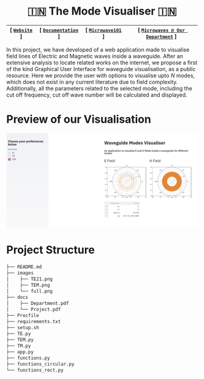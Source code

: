 <div align="center">

# :india:  The Mode Visualiser :india: 


| **[ [```Website```](<http://wg-visualiser.herokuapp.com/>) ]** | **[ [```Documentation```](<docs/Project.pdf>) ]** | **[ [```Microwave101```](<https://www.microwaves101.com/encyclopedias/national-institute-of-technology-trichy>) ]** | **[ [```Microwaves @ Our Department```](<docs/Department.pdf>) ]** |
|:-------------------:|:-------------------:|:-------------------:|:-------------------:|

</div>

In this project, we have developed of a web application made to visualise field lines of Electric and Magnetic waves inside a waveguide. After an extensive analysis to locate related works on the internet, we propose a first of the kind Graphical User Interface for waveguide visualisation, as a public resource. Here we provide the user with options to visualise upto *N* modes, which does not exist in any current literature due to field complexity. Additionally, all the parameters related to the selected mode, including the cut off frequency, cut off wave number will be calculated and displayed. 



# Preview of our Visualisation

<img src="images/TEM.png">


# Project Structure

```                   
├── README.md                   
├── images                        
│    ├── TE21.png
│    ├── TEM.png
│    └── full.png
├── docs                    
│    ├── Department.pdf
│    └── Project.pdf
├── Procfile   
├── requirements.txt   
├── setup.sh   
├── TE.py  
├── TEM.py   
├── TM.py   
├── app.py   
├── functions.py 
├── functions_circular.py
└── functions_rect.py                  

```   
